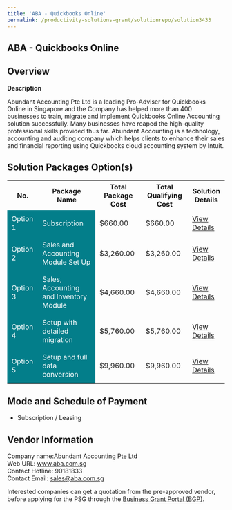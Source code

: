 ```yaml
---
title: 'ABA - Quickbooks Online'
permalink: /productivity-solutions-grant/solutionrepo/solution3433
---
```


## ABA - Quickbooks Online

## Overview

**Description**

Abundant Accounting Pte Ltd is a leading Pro-Adviser for Quickbooks Online in Singapore and the Company has helped more than 400 businesses to train, migrate and implement Quickbooks Online Accounting solution successfully. Many businesses have reaped the high-quality professional skills provided thus far. Abundant Accounting is a technology, accounting and auditing company which helps clients to enhance their sales and financial reporting using Quickbooks cloud accounting system by Intuit.

## Solution Packages Option(s)

<table>
<tr>
<th><b>No.</b></th>
<th><b>Package Name</b></th>
<th><b>Total Package Cost</b></th>
<th><b>Total Qualifying Cost</b></th>
<th><b>Solution Details</b></th>
</tr>
<tr>
<td style='padding: 10px; background-color: #037E8A; color: #FFFFFF;'>Option 1</td>
<td style='padding: 10px; background-color: #037E8A; color: #FFFFFF;'>Subscription </td>
<td style='padding: 10px;'>$660.00</td>
<td style='padding: 10px;'>$660.00</td>
<td style='padding: 10px;'><a href='https://www.gobusiness.gov.sg/images/psg/Abundant_Desensitised_Annex_3_Part_1.pdf' target='_blank'>View Details</a></td>
</tr>
<tr>
<td style='padding: 10px; background-color: #037E8A; color: #FFFFFF;'>Option 2</td>
<td style='padding: 10px; background-color: #037E8A; color: #FFFFFF;'>Sales and Accounting Module Set Up </td>
<td style='padding: 10px;'>$3,260.00</td>
<td style='padding: 10px;'>$3,260.00</td>
<td style='padding: 10px;'><a href='https://www.gobusiness.gov.sg/images/psg/Abundant_Desensitised_Annex_3_Part_2.pdf' target='_blank'>View Details</a></td>
</tr>
<tr>
<td style='padding: 10px; background-color: #037E8A; color: #FFFFFF;'>Option 3</td>
<td style='padding: 10px; background-color: #037E8A; color: #FFFFFF;'>Sales, Accounting and Inventory Module</td>
<td style='padding: 10px;'>$4,660.00</td>
<td style='padding: 10px;'>$4,660.00</td>
<td style='padding: 10px;'><a href='https://www.gobusiness.gov.sg/images/psg/Abundant_Desensitised_Annex_3_Part_3.pdf' target='_blank'>View Details</a></td>
</tr>
<tr>
<td style='padding: 10px; background-color: #037E8A; color: #FFFFFF;'>Option 4</td>
<td style='padding: 10px; background-color: #037E8A; color: #FFFFFF;'>Setup with detailed migration</td>
<td style='padding: 10px;'>$5,760.00</td>
<td style='padding: 10px;'>$5,760.00</td>
<td style='padding: 10px;'><a href='https://www.gobusiness.gov.sg/images/psg/Abundant_Desensitised_Annex_3_Part_4.pdf' target='_blank'>View Details</a></td>
</tr>
<tr>
<td style='padding: 10px; background-color: #037E8A; color: #FFFFFF;'>Option 5</td>
<td style='padding: 10px; background-color: #037E8A; color: #FFFFFF;'>Setup and full data conversion</td>
<td style='padding: 10px;'>$9,960.00</td>
<td style='padding: 10px;'>$9,960.00</td>
<td style='padding: 10px;'><a href='https://www.gobusiness.gov.sg/images/psg/Abundant_Desensitised_Annex_3_Part_5.pdf' target='_blank'>View Details</a></td>
</tr>
</table>

## Mode and Schedule of Payment

 - Subscription / Leasing

## Vendor Information

 Company name:Abundant Accounting Pte Ltd<br>Web URL: www.aba.com.sg <br>Contact Hotline: 90181833 <br>Contact Email: sales@aba.com.sg 

Interested companies can get a quotation from the pre-approved vendor, before applying for the PSG through the <a href='https://www.businessgrants.gov.sg/' target='_blank' rel='noopener'>Business Grant Portal (BGP)</a>.

<script src="/jquery/resize-tables.js"></script>
